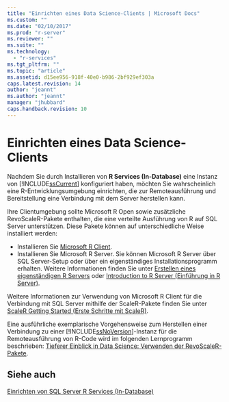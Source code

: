 ```yaml
---
title: "Einrichten eines Data Science-Clients | Microsoft Docs"
ms.custom: ""
ms.date: "02/10/2017"
ms.prod: "r-server"
ms.reviewer: ""
ms.suite: ""
ms.technology: 
  - "r-services"
ms.tgt_pltfrm: ""
ms.topic: "article"
ms.assetid: d15ee956-918f-40e0-b986-2bf929ef303a
caps.latest.revision: 14
author: "jeannt"
ms.author: "jeannt"
manager: "jhubbard"
caps.handback.revision: 10
---
```

# Einrichten eines Data Science-Clients
  Nachdem Sie durch Installieren von **R Services (In-Database)** eine Instanz von [!INCLUDE[ssCurrent](../../includes/sscurrent-md.md)] konfiguriert haben, möchten Sie wahrscheinlich eine R-Entwicklungsumgebung einrichten, die zur Remoteausführung und Bereitstellung eine Verbindung mit dem Server herstellen kann. 
  
  Ihre Clientumgebung sollte Microsoft R Open sowie zusätzliche RevoScaleR-Pakete enthalten, die eine verteilte Ausführung von R auf SQL Server unterstützen.  Diese Pakete können auf unterschiedliche Weise installiert werden:
  
+ Installieren Sie [Microsoft R Client](http://aka.ms/rclient/download).
+ Installieren Sie Microsoft R Server. Sie können Microsoft R Server über SQL Server-Setup oder über ein eigenständiges Installationsprogramm erhalten. Weitere Informationen finden Sie unter [Erstellen eines eigenständigen R Servers](../../advanced-analytics/r-services/create-a-standalone-r-server.md) oder [Introduction to R Server (Einführung in R Server)](https://msdnstage.redmond.corp.microsoft.com/en-us/microsoft-r/rserver?branch=r-server-nov16-dev).

 Weitere Informationen zur Verwendung von Microsoft R Client für die Verbindung mit SQL Server mithilfe der ScaleR-Pakete finden Sie unter [ScaleR Getting Started (Erste Schritte mit ScaleR)](https://msdn.microsoft.com/microsoft-r/scaler-getting-started#).  
  
 Eine ausführliche exemplarische Vorgehensweise zum Herstellen einer Verbindung zu einer [!INCLUDE[ssNoVersion](../../includes/ssnoversion-md.md)]-Instanz für die Remoteausführung von R-Code wird im folgenden Lernprogramm beschrieben: [Tieferer Einblick in Data Science: Verwenden der RevoScaleR-Pakete](../../advanced-analytics/r-services/data-science-deep-dive-using-the-revoscaler-packages.md).  
  
## <a name="see-also"></a>Siehe auch  
 [Einrichten von SQL Server R Services &#40;In-Database&#41;](../../advanced-analytics/r-services/set-up-sql-server-r-services-in-database.md)  
  
  